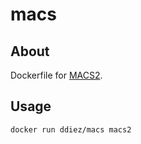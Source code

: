 macs
====


## About

Dockerfile for [MACS2](https://github.com/taoliu/MACS).

## Usage

```
docker run ddiez/macs macs2
```
